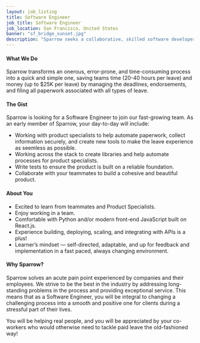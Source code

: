 ```yaml
---
layout: job_listing
title: Software Engineer
job_title: Software Engineer
job_location: San Francisco, United States
banner: "sf_bridge_sunset.jpg"
description: "Sparrow seeks a collaborative, skilled software developer."
---
```


#### What We Do

Sparrow transforms an onerous, error-prone, and time-consuming process into a quick and simple one, saving teams time (20-40 hours per leave) and money (up to $25K per leave) by managing the deadlines, endorsements, and filing all paperwork associated with all types of leave.

#### The Gist

Sparrow is looking for a Software Engineer to join our fast-growing team. As an early member of Sparrow, your day-to-day will include:

- Working with product specialists to help automate paperwork, collect information securely, and create new tools to make the leave experience as seemless as possible.
- Working across the stack to create libraries and help automate processes for product specialists.
- Write tests to ensure the product is built on a reliable foundation.
- Collaborate with your teammates to build a cohesive and beautiful product.

#### About You

- Excited to learn from teammates and Product Specialists.
- Enjoy working in a team.
- Comfortable with Python and/or modern front-end JavaScript built on React.js.
- Experience building, deploying, scaling, and integrating with APIs is a plus!
- Learner’s mindset — self-directed, adaptable, and up for feedback and implementation in a fast paced, always changing environment.

#### Why Sparrow?

Sparrow solves an acute pain point experienced by companies and their employees. We strive to be the best in the industry by addressing long-standing problems in the process and providing exceptional service. This means that as a Software Engineer, you will be integral to changing a challenging process into a smooth and positive one for clients during a stressful part of their lives.

You will be helping real people, and you will be appreciated by your co-workers who would otherwise need to tackle paid leave the old-fashioned way!

